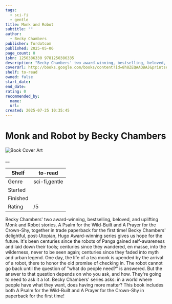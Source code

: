 ```yaml
---
tags:
  - sci-fi
  - gentle
title: Monk and Robot
subtitle: ""
author:
  - Becky Chambers
publisher: Tordotcom
published: 2025-05-06
page_count: 0
isbn: 1250386330 9781250386335
description: "Becky Chambers' two award-winning, bestselling, beloved, and uplifting Monk and Robot stories, A Psalm for the Wild-Built and A Prayer for the Crown-Shy, together in trade paperback for the first time! Becky Chambers' delightful, post-Utopian, Hugo Award-winning series gives us hope for the future. It's been centuries since the robots of Panga gained self-awareness and laid down their tools; centuries since they wandered, en masse, into the wilderness, never to be seen again; centuries since they faded into myth and urban legend. One day, the life of a tea monk is upended by the arrival of a robot, there to honor the old promise of checking in. The robot cannot go back until the question of \"what do people need?\" is answered. But the answer to that question depends on who you ask, and how. They're going to need to ask it a lot. Becky Chambers' series asks: in a world where people have what they want, does having more matter? This book includes both A Psalm for the Wild-Built and A Prayer for the Crown-Shy in paperback for the first time!"
coverUrl: http://books.google.com/books/content?id=8h8ZEQAAQBAJ&printsec=frontcover&img=1&zoom=1&source=gbs_api
shelf: to-read
owned: false
start_date:
end_date:
rating: 0
recommended_by:
  name:
  url:
created: 2025-07-25 10:35:45
---
```


# Monk and Robot by Becky Chambers

![Book Cover Art](http://books.google.com/books/content?id=8h8ZEQAAQBAJ&printsec=frontcover&img=1&zoom=1&source=gbs_api)



__

| Shelf | to-read |
| --- | --- |
| Genre | sci-fi,gentle |
| Started |  |
| Finished |  |
| Rating | /5 |

Becky Chambers' two award-winning, bestselling, beloved, and uplifting Monk and Robot stories, A Psalm for the Wild-Built and A Prayer for the Crown-Shy, together in trade paperback for the first time! Becky Chambers' delightful, post-Utopian, Hugo Award-winning series gives us hope for the future. It's been centuries since the robots of Panga gained self-awareness and laid down their tools; centuries since they wandered, en masse, into the wilderness, never to be seen again; centuries since they faded into myth and urban legend. One day, the life of a tea monk is upended by the arrival of a robot, there to honor the old promise of checking in. The robot cannot go back until the question of "what do people need?" is answered. But the answer to that question depends on who you ask, and how. They're going to need to ask it a lot. Becky Chambers' series asks: in a world where people have what they want, does having more matter? This book includes both A Psalm for the Wild-Built and A Prayer for the Crown-Shy in paperback for the first time!
